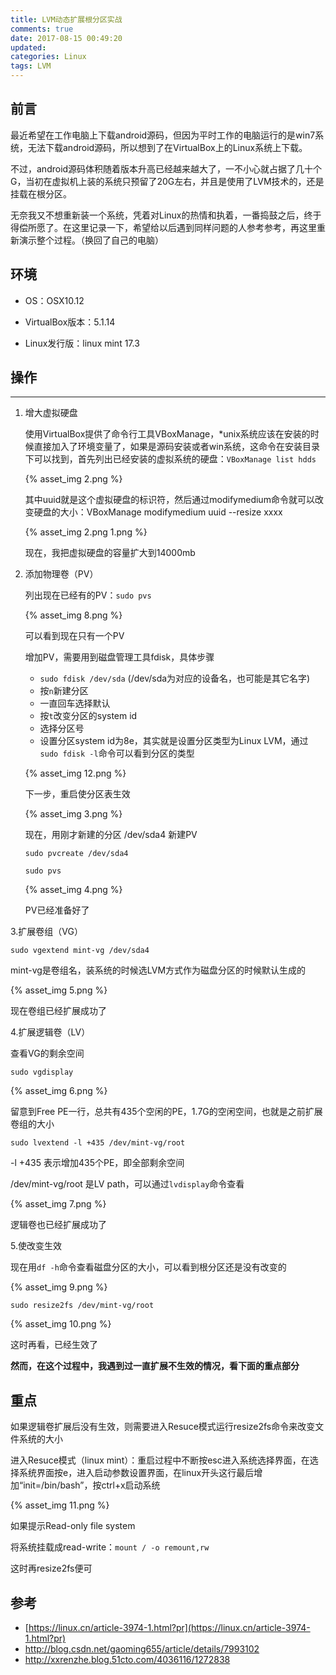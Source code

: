 ```yaml
---
title: LVM动态扩展根分区实战
comments: true
date: 2017-08-15 00:49:20
updated:
categories: Linux
tags: LVM
---
```



## 前言
最近希望在工作电脑上下载android源码，但因为平时工作的电脑运行的是win7系统，无法下载android源码，所以想到了在VirtualBox上的Linux系统上下载。

不过，android源码体积随着版本升高已经越来越大了，一不小心就占据了几十个G，当初在虚拟机上装的系统只预留了20G左右，并且是使用了LVM技术的，还是挂载在根分区。

无奈我又不想重新装一个系统，凭着对Linux的热情和执着，一番捣鼓之后，终于得偿所愿了。在这里记录一下，希望给以后遇到同样问题的人参考参考，再这里重新演示整个过程。（换回了自己的电脑）


## 环境
- OS：OSX10.12

- VirtualBox版本：5.1.14

- Linux发行版：linux mint 17.3

## 操作
---

1. 增大虚拟硬盘

	使用VirtualBox提供了命令行工具VBoxManage，*unix系统应该在安装的时候直接加入了环境变量了，如果是源码安装或者win系统，这命令在安装目录下可以找到，首先列出已经安装的虚拟系统的硬盘：`VBoxManage list hdds`
	
	{% asset_img 2.png %}
	
	其中uuid就是这个虚拟硬盘的标识符，然后通过modifymedium命令就可以改变硬盘的大小：VBoxManage modifymedium uuid --resize xxxx
	
	{% asset_img 2.png 1.png %}

	现在，我把虚拟硬盘的容量扩大到14000mb

2. 添加物理卷（PV）

	列出现在已经有的PV：`sudo pvs`
	
	{% asset_img 8.png %}
	
	可以看到现在只有一个PV
	
	增加PV，需要用到磁盘管理工具fdisk，具体步骤
	
	- `sudo fdisk /dev/sda` (/dev/sda为对应的设备名，也可能是其它名字)
	- 按`n`新建分区
	- 一直回车选择默认
	- 按`t`改变分区的system id
	- 选择分区号
	- 设置分区system id为8e，其实就是设置分区类型为Linux LVM，通过`sudo fdisk -l`命令可以看到分区的类型

	{% asset_img 12.png %}
	
	下一步，重启使分区表生效
	
	{% asset_img 3.png %}
	
	现在，用刚才新建的分区 /dev/sda4 新建PV
	
	`sudo pvcreate /dev/sda4`

	`sudo pvs`
	
	{% asset_img 4.png %}
	
	PV已经准备好了
	
	
3.扩展卷组（VG）


`sudo vgextend mint-vg /dev/sda4` 
	
mint-vg是卷组名，装系统的时候选LVM方式作为磁盘分区的时候默认生成的
	
{% asset_img 5.png %}

现在卷组已经扩展成功了
	

4.扩展逻辑卷（LV）


查看VG的剩余空间
	
`sudo vgdisplay`
	
{% asset_img 6.png %}
	
留意到Free PE一行，总共有435个空闲的PE，1.7G的空闲空间，也就是之前扩展卷组的大小
	
`sudo lvextend -l +435 /dev/mint-vg/root`
	
-l +435 表示增加435个PE，即全部剩余空间
	
/dev/mint-vg/root 是LV path，可以通过`lvdisplay`命令查看
	
{% asset_img 7.png %}

逻辑卷也已经扩展成功了

	
5.使改变生效
	
现在用`df -h`命令查看磁盘分区的大小，可以看到根分区还是没有改变的
	
{% asset_img 9.png %}
	
`sudo resize2fs /dev/mint-vg/root`
	
{% asset_img 10.png %}
	
这时再看，已经生效了
	
**然而，在这个过程中，我遇到过一直扩展不生效的情况，看下面的重点部分**
	
## 重点

如果逻辑卷扩展后没有生效，则需要进入Resuce模式运行resize2fs命令来改变文件系统的大小

进入Resuce模式（linux mint）：重启过程中不断按esc进入系统选择界面，在选择系统界面按e，进入启动参数设置界面，在linux开头这行最后增加“init=/bin/bash”，按ctrl+x启动系统

{% asset_img 11.png %}

如果提示Read-only file system

将系统挂载成read-write：`mount / -o remount,rw`

这时再resize2fs便可


## 参考

- [https://linux.cn/article-3974-1.html?pr](https://linux.cn/article-3974-1.html?pr)
- <http://blog.csdn.net/gaoming655/article/details/7993102>
- <http://xxrenzhe.blog.51cto.com/4036116/1272838>
